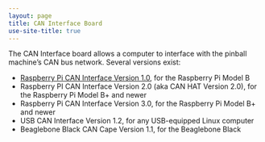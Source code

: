 ```yaml
---
layout: page
title: CAN Interface Board
use-site-title: true
---
```

The CAN Interface board allows a computer to interface with the pinball machine’s CAN bus network. Several versions exist:

* [Raspberry Pi CAN Interface Version 1.0](raspberry_pi_can_board_version_1), for the Raspberry Pi Model B
* Raspberry PI CAN Interface Version 2.0 (aka CAN HAT Version 2.0), for the Raspberry Pi Model B+ and newer
* Raspberry Pi CAN Interface Version 3.0, for the Raspberry Pi Model B+ and newer
* USB CAN Interface Version 1.2, for any USB-equipped Linux computer
* Beaglebone Black CAN Cape Version 1.1, for the Beaglebone Black